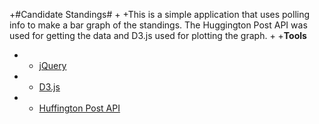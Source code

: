 +#Candidate Standings#
+
+This is a simple application that uses polling info to make a bar graph of the standings. The Huggington Post API was used for getting the data and D3.js used for plotting the graph.
+
+**Tools**
+ - [jQuery](http://jquery.com/)
+ - [D3.js](http://d3js.org/)
+ - [Huffington Post API](http://elections.huffingtonpost.com/pollster/api)